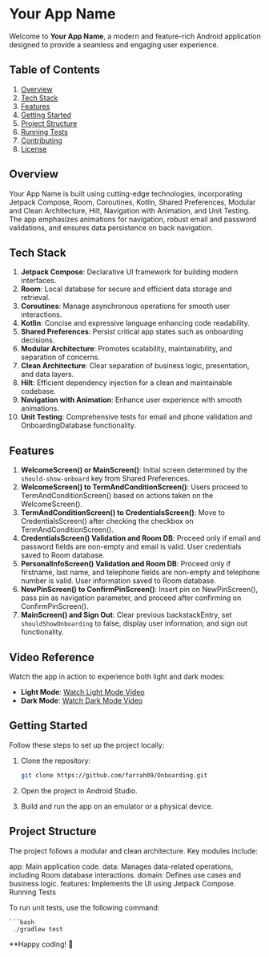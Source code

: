 # Your App Name

Welcome to **Your App Name**, a modern and feature-rich Android application designed to provide a seamless and engaging user experience.

## Table of Contents

1. [Overview](#overview)
2. [Tech Stack](#tech-stack)
3. [Features](#features)
4. [Getting Started](#getting-started)
5. [Project Structure](#project-structure)
6. [Running Tests](#running-tests)
7. [Contributing](#contributing)
8. [License](#license)

## Overview

Your App Name is built using cutting-edge technologies, incorporating Jetpack Compose, Room, Coroutines, Kotlin, Shared Preferences, Modular and Clean Architecture, Hilt, Navigation with Animation, and Unit Testing. The app emphasizes animations for navigation, robust email and password validations, and ensures data persistence on back navigation.

## Tech Stack

1. **Jetpack Compose**: Declarative UI framework for building modern interfaces.
2. **Room**: Local database for secure and efficient data storage and retrieval.
3. **Coroutines**: Manage asynchronous operations for smooth user interactions.
4. **Kotlin**: Concise and expressive language enhancing code readability.
5. **Shared Preferences**: Persist critical app states such as onboarding decisions.
6. **Modular Architecture**: Promotes scalability, maintainability, and separation of concerns.
7. **Clean Architecture**: Clear separation of business logic, presentation, and data layers.
8. **Hilt**: Efficient dependency injection for a clean and maintainable codebase.
9. **Navigation with Animation**: Enhance user experience with smooth animations.
10. **Unit Testing**: Comprehensive tests for email and phone validation and OnboardingDatabase functionality.

## Features

1. **WelcomeScreen() or MainScreen()**: Initial screen determined by the `should-show-onboard` key from Shared Preferences.
2. **WelcomeScreen() to TermAndConditionScreen()**: Users proceed to TermAndConditionScreen() based on actions taken on the WelcomeScreen().
3. **TermAndConditionScreen() to CredentialsScreen()**: Move to CredentialsScreen() after checking the checkbox on TermAndConditionScreen().
4. **CredentialsScreen() Validation and Room DB**: Proceed only if email and password fields are non-empty and email is valid. User credentials saved to Room database.
5. **PersonalInfoScreen() Validation and Room DB**: Proceed only if firstname, last name, and telephone fields are non-empty and telephone number is valid. User information saved to Room database.
6. **NewPinScreen() to ConfirmPinScreen()**: Insert pin on NewPinScreen(), pass pin as navigation parameter, and proceed after confirming on ConfirmPinScreen().
7. **MainScreen() and Sign Out**: Clear previous backstackEntry, set `shouldShowOnboarding` to false, display user information, and sign out functionality.

## Video Reference

Watch the app in action to experience both light and dark modes:

- **Light Mode**: [Watch Light Mode Video](https://youtu.be/kcssXjRKDeE?si=fADc11GNnnA4o0Dt)
- **Dark Mode**: [Watch Dark Mode Video](https://youtu.be/_PpeWIHqnRA?si=uONGbwTsP99Wnknr)


## Getting Started

Follow these steps to set up the project locally:

1. Clone the repository:

   ```bash
   git clone https://github.com/farrah09/Onboarding.git

1. Open the project in Android Studio.
2. Build and run the app on an emulator or a physical device.

## Project Structure

The project follows a modular and clean architecture. Key modules include:

app: Main application code.
data: Manages data-related operations, including Room database interactions.
domain: Defines use cases and business logic.
features: Implements the UI using Jetpack Compose.
Running Tests

To run unit tests, use the following command:

    ```bash
     ./gradlew test

**Happy coding! 🚀
